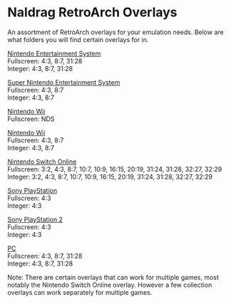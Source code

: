 # Naldrag RetroArch Overlays
An assortment of RetroArch overlays for your emulation needs.  Below are what folders you will find certain overlays for in.

<ins>Nintendo Entertainment System</ins><br>
Fullscreen: 4:3, 8:7, 31:28<br>
Integer: 4:3, 8:7, 31:28

<ins>Super Nintendo Entertainment System</ins><br>
Fullscreen: 4:3, 8:7<br>
Integer: 4:3, 8:7

<ins>Nintendo Wii</ins><br>
Fullscreen: NDS

<ins>Nintendo Wii</ins><br>
Fullscreen: 4:3, 8:7<br>
Integer: 4:3, 8:7

<ins>Nintendo Switch Online</ins><br>
Fullscreen: 3:2, 4:3, 8:7, 10:7, 10:9, 16:15, 20:19, 31:24, 31:28, 32:27, 32:29<br>
Integer: 3:2, 4:3, 8:7, 10:7, 10:9, 16:15, 20:19, 31:24, 31:28, 32:27, 32:29

<ins>Sony PlayStation</ins><br>
Fullscreen: 4:3<br>
Integer: 4:3

<ins>Sony PlayStation 2</ins><br>
Fullscreen: 4:3<br>
Integer: 4:3

<ins>PC</ins><br>
Fullscreen: 4:3, 8:7, 31:28<br>
Integer: 4:3, 8:7, 31:28

Note: There are certain overlays that can work for multiple games, most notably the Nintendo Switch Online overlay.  However a few collection overlays can work separately for multiple games.

